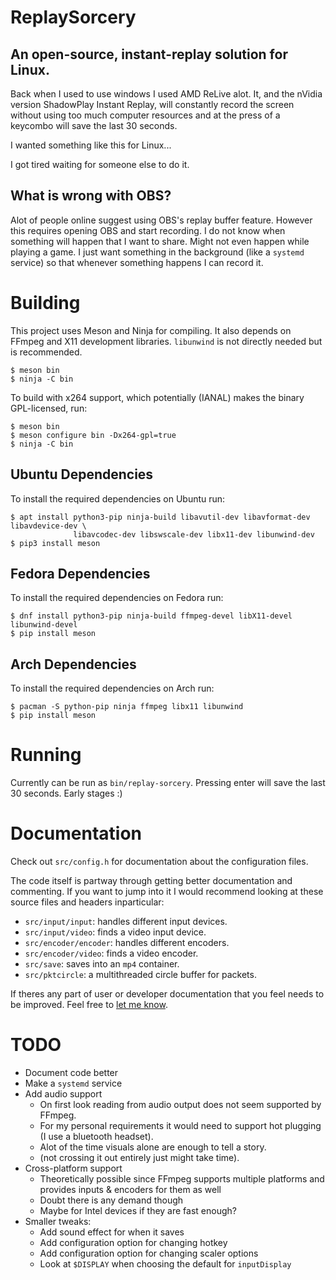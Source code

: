 # ReplaySorcery
## An open-source, instant-replay solution for Linux.
Back when I used to use windows I used AMD ReLive alot. It, and the nVidia version ShadowPlay Instant Replay, will constantly record the screen without using too much computer resources and at the press of a keycombo will save the last 30 seconds.

I wanted something like this for Linux...

I got tired waiting for someone else to do it.

## What is wrong with OBS?
Alot of people online suggest using OBS's replay buffer feature. However this requires opening OBS and start recording. I do not know when something will happen that I want to share. Might not even happen while playing a game. I just want something in the background (like a `systemd` service) so that whenever something happens I can record it.

# Building
This project uses Meson and Ninja for compiling. It also depends on FFmpeg and X11 development libraries. `libunwind` is not directly needed but is recommended.
```
$ meson bin
$ ninja -C bin
```

To build with x264 support, which potentially (IANAL) makes the binary GPL-licensed, run:
```
$ meson bin
$ meson configure bin -Dx264-gpl=true
$ ninja -C bin
```

## Ubuntu Dependencies
To install the required dependencies on Ubuntu run:
```
$ apt install python3-pip ninja-build libavutil-dev libavformat-dev libavdevice-dev \
              libavcodec-dev libswscale-dev libx11-dev libunwind-dev
$ pip3 install meson
```

## Fedora Dependencies
To install the required dependencies on Fedora run:
```
$ dnf install python3-pip ninja-build ffmpeg-devel libX11-devel libunwind-devel
$ pip install meson
```

## Arch Dependencies
To install the required dependencies on Arch run:
```
$ pacman -S python-pip ninja ffmpeg libx11 libunwind
$ pip install meson
```

# Running
Currently can be run as `bin/replay-sorcery`. Pressing enter will save the last 30 seconds. Early stages :)

# Documentation
Check out `src/config.h` for documentation about the configuration files.

The code itself is partway through getting better documentation and commenting. If you want to jump into it I would recommend looking at these source files and headers inparticular:
- `src/input/input`: handles different input devices.
- `src/input/video`: finds a video input device.
- `src/encoder/encoder`: handles different encoders.
- `src/encoder/video`: finds a video encoder.
- `src/save`: saves into an `mp4` container.
- `src/pktcircle`: a multithreaded circle buffer for packets.

If theres any part of user or developer documentation that you feel needs to be improved. Feel free to [let me know](https://github.com/matanui159/ReplaySorcery/issues).

# TODO
- Document code better
- Make a `systemd` service
- Add audio support
  - On first look reading from audio output does not seem supported by FFmpeg.
  - For my personal requirements it would need to support hot plugging (I use a bluetooth headset).
  - Alot of the time visuals alone are enough to tell a story.
  - (not crossing it out entirely just might take time).
- Cross-platform support
  - Theoretically possible since FFmpeg supports multiple platforms and provides inputs & encoders for them as well
  - Doubt there is any demand though
  - Maybe for Intel devices if they are fast enough?
- Smaller tweaks:
  - Add sound effect for when it saves
  - Add configuration option for changing hotkey
  - Add configuration option for changing scaler options
  - Look at `$DISPLAY` when choosing the default for `inputDisplay`

